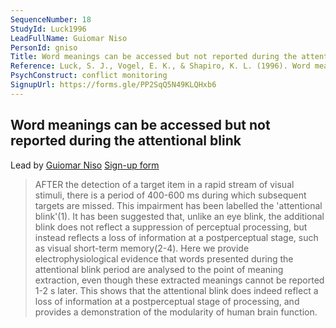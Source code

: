 ```yaml
---
SequenceNumber: 18
StudyId: Luck1996
LeadFullName: Guiomar Niso
PersonId: gniso
Title: Word meanings can be accessed but not reported during the attentional blink
Reference: Luck, S. J., Vogel, E. K., & Shapiro, K. L. (1996). Word meanings can be accessed but not reported during the attentional blink. Nature, 383(6601), 616–618. https://doi.org/10.1038/383616a0
PsychConstruct: conflict monitoring
SignupUrl: https://forms.gle/PP2SqQ5N49KLQHxb6
---
```



## <a name="Luck1996"> Word meanings can be accessed but not reported during the attentional blink


Lead by [Guiomar Niso](/people/#gniso)
[Sign-up form](https://forms.gle/PP2SqQ5N49KLQHxb6)

> AFTER the detection of a target item in a rapid stream of visual stimuli, there is a period of 400-600 ms during which subsequent targets are missed. This impairment has been labelled the 'attentional blink'(1). It has been suggested that, unlike an eye blink, the additional blink does not reflect a suppression of perceptual processing, but instead reflects a loss of information at a postperceptual stage, such as visual short-term memory(2-4). Here we provide electrophysiological evidence that words presented during the attentional blink period are analysed to the point of meaning extraction, even though these extracted meanings cannot be reported 1-2 s later. This shows that the attentional blink does indeed reflect a loss of information at a postperceptual stage of processing, and provides a demonstration of the modularity of human brain function.
